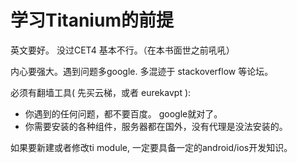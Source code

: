 # 学习Titanium的前提

英文要好。 没过CET4 基本不行。（在本书面世之前吼吼）

内心要强大。遇到问题多google. 多混迹于 stackoverflow 等论坛。

必须有翻墙工具( 先买云梯，或者 eurekavpt ):

- 你遇到的任何问题，都不要百度。 google就对了。
- 你需要安装的各种组件，服务器都在国外，没有代理是没法安装的。

如果要新建或者修改ti module, 一定要具备一定的android/ios开发知识。

